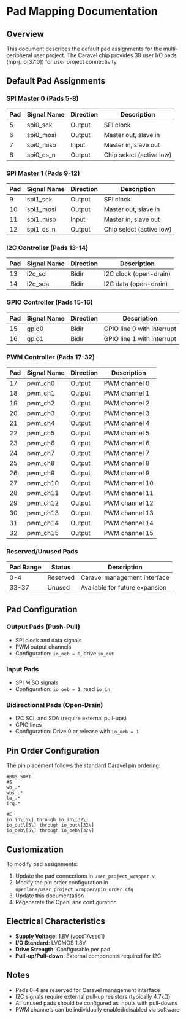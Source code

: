 # Pad Mapping Documentation

## Overview

This document describes the default pad assignments for the multi-peripheral user project. The Caravel chip provides 38 user I/O pads (mprj_io[37:0]) for user project connectivity.

## Default Pad Assignments

### SPI Master 0 (Pads 5-8)
| Pad | Signal Name | Direction | Description |
|-----|-------------|-----------|-------------|
| 5   | spi0_sck    | Output    | SPI clock |
| 6   | spi0_mosi   | Output    | Master out, slave in |
| 7   | spi0_miso   | Input     | Master in, slave out |
| 8   | spi0_cs_n   | Output    | Chip select (active low) |

### SPI Master 1 (Pads 9-12)
| Pad | Signal Name | Direction | Description |
|-----|-------------|-----------|-------------|
| 9   | spi1_sck    | Output    | SPI clock |
| 10  | spi1_mosi   | Output    | Master out, slave in |
| 11  | spi1_miso   | Input     | Master in, slave out |
| 12  | spi1_cs_n   | Output    | Chip select (active low) |

### I2C Controller (Pads 13-14)
| Pad | Signal Name | Direction | Description |
|-----|-------------|-----------|-------------|
| 13  | i2c_scl     | Bidir     | I2C clock (open-drain) |
| 14  | i2c_sda     | Bidir     | I2C data (open-drain) |

### GPIO Controller (Pads 15-16)
| Pad | Signal Name | Direction | Description |
|-----|-------------|-----------|-------------|
| 15  | gpio0       | Bidir     | GPIO line 0 with interrupt |
| 16  | gpio1       | Bidir     | GPIO line 1 with interrupt |

### PWM Controller (Pads 17-32)
| Pad | Signal Name | Direction | Description |
|-----|-------------|-----------|-------------|
| 17  | pwm_ch0     | Output    | PWM channel 0 |
| 18  | pwm_ch1     | Output    | PWM channel 1 |
| 19  | pwm_ch2     | Output    | PWM channel 2 |
| 20  | pwm_ch3     | Output    | PWM channel 3 |
| 21  | pwm_ch4     | Output    | PWM channel 4 |
| 22  | pwm_ch5     | Output    | PWM channel 5 |
| 23  | pwm_ch6     | Output    | PWM channel 6 |
| 24  | pwm_ch7     | Output    | PWM channel 7 |
| 25  | pwm_ch8     | Output    | PWM channel 8 |
| 26  | pwm_ch9     | Output    | PWM channel 9 |
| 27  | pwm_ch10    | Output    | PWM channel 10 |
| 28  | pwm_ch11    | Output    | PWM channel 11 |
| 29  | pwm_ch12    | Output    | PWM channel 12 |
| 30  | pwm_ch13    | Output    | PWM channel 13 |
| 31  | pwm_ch14    | Output    | PWM channel 14 |
| 32  | pwm_ch15    | Output    | PWM channel 15 |

### Reserved/Unused Pads
| Pad Range | Status | Description |
|-----------|--------|-------------|
| 0-4       | Reserved | Caravel management interface |
| 33-37     | Unused | Available for future expansion |

## Pad Configuration

### Output Pads (Push-Pull)
- SPI clock and data signals
- PWM output channels
- Configuration: `io_oeb = 0`, drive `io_out`

### Input Pads
- SPI MISO signals
- Configuration: `io_oeb = 1`, read `io_in`

### Bidirectional Pads (Open-Drain)
- I2C SCL and SDA (require external pull-ups)
- GPIO lines
- Configuration: Drive 0 or release with `io_oeb = 1`

## Pin Order Configuration

The pin placement follows the standard Caravel pin ordering:

```
#BUS_SORT
#S
wb_.*
wbs_.*
la_.*
irq.*

#E
io_in\[5\] through io_in\[32\]
io_out\[5\] through io_out\[32\]
io_oeb\[5\] through io_oeb\[32\]
```

## Customization

To modify pad assignments:

1. Update the pad connections in `user_project_wrapper.v`
2. Modify the pin order configuration in `openlane/user_project_wrapper/pin_order.cfg`
3. Update this documentation
4. Regenerate the OpenLane configuration

## Electrical Characteristics

- **Supply Voltage**: 1.8V (vccd1/vssd1)
- **I/O Standard**: LVCMOS 1.8V
- **Drive Strength**: Configurable per pad
- **Pull-up/Pull-down**: External components required for I2C

## Notes

- Pads 0-4 are reserved for Caravel management interface
- I2C signals require external pull-up resistors (typically 4.7kΩ)
- All unused pads should be configured as inputs with pull-downs
- PWM channels can be individually enabled/disabled via software
